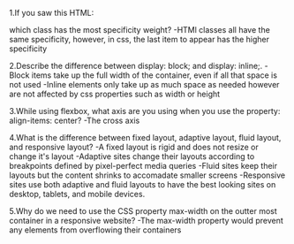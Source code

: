 1.If you saw this HTML: <div class="box box1 box2 box3"></div> which class has the most specificity weight?
-HTMl classes all have the same specificity, however, in css, the last item to appear has the higher specificity

2.Describe the difference between display: block; and display: inline;.
-Block items take up the full width of the container, even if all that space is not used
-Inline elements only take up as much space as needed however are not affected by css properties such as width or height

3.While using flexbox, what axis are you using when you use the property: align-items: center?
-The cross axis


4.What is the difference between fixed layout, adaptive layout, fluid layout, and responsive layout?
-A fixed layout is rigid and does not resize or change it's layout
-Adaptive sites change their layouts according to breakpoints defined by pixel-perfect media queries
-Fluid sites keep their layouts but the content shrinks to accomadate smaller screens
-Responsive sites use both adaptive and fluid layouts to have the best looking sites on desktop, tablets, and mobile devices.

5.Why do we need to use the CSS property max-width on the outter most container in a responsive website?
-The max-width property would prevent any elements from overflowing their containers

